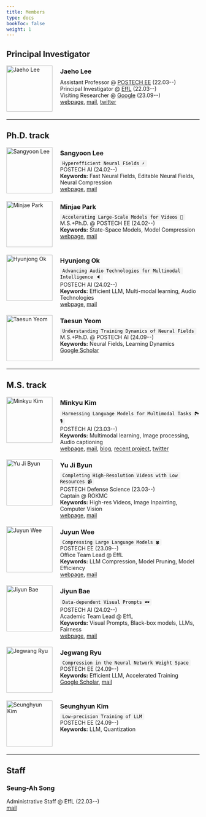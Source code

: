 ```yaml
---
title: Members 
type: docs
bookToc: false
weight: 1
---
```


## **Principal Investigator**

<div style="display: flex; align-items: flex-start; margin-bottom: 20px;">
  <img src="/images/members/Jaeho.jpg" alt="Jaeho Lee" style="width: 120px; margin-right: 20px;">
  <div>
    <h3 style="margin-top: 5px; margin-bottom: 10px;"><strong>Jaeho Lee</strong></h3>
    Assistant Professor @ <a href="https://ee.postech.ac.kr">POSTECH EE</a> (22.03--)<br>
    Principal Investigator @ <a href="https://effl.postech.ac.kr">EffL</a> (22.03--)<br>
    Visiting Researcher @ <a href="https://research.google">Google</a> (23.09--)<br>
    <a href="https://jaeho-lee.github.io">webpage</a>, <a href="mailto:jaeho.lee@postech.ac.kr">mail</a>, <a href="https://twitter.com/jaeho_lee_">twitter</a>
  </div>
</div>

---

## **Ph.D. track**

<div style="display: flex; align-items: flex-start; margin-bottom: 20px;">
  <img src="/images/members/sangyoon2.jpg" alt="Sangyoon Lee" style="width: 120px; margin-right: 20px;">
  <div>
    <h3 style="margin-top: 5px; margin-bottom: 10px;"><strong>Sangyoon Lee</strong></h3>
    <code style="background-color: #f4f4f4; color: black; padding: 2px 6px; border-radius: 4px;">Hyperefficient Neural Fields ⚡️</code><br>
    POSTECH AI (24.02--)<br>
    <strong>Keywords:</strong> Fast Neural Fields, Editable Neural Fields, Neural Compression<br>
    <a href="/docs/people/member/sangyoon/">webpage</a>, <a href="mailto:sangyoon.lee@postech.ac.kr">mail</a>
  </div>
</div>

<div style="display: flex; align-items: flex-start; margin-bottom: 20px;">
  <img src="/images/members/minjae.png" alt="Minjae Park" style="width: 120px; margin-right: 20px;">
  <div>
    <h3 style="margin-top: 5px; margin-bottom: 10px;"><strong>Minjae Park</strong></h3>
    <code style="background-color: #f4f4f4; color: black; padding: 2px 6px; border-radius: 4px;">Accelerating Large-Scale Models for Videos 🎥</code><br>
    M.S.+Ph.D. @ POSTECH EE (24.02--)<br>
    <strong>Keywords:</strong> State-Space Models, Model Compression<br>
    <a href="/docs/people/member/minjae/">webpage</a>, <a href="mailto:minjae0047@postech.ac.kr">mail</a>
  </div>
</div>

<div style="display: flex; align-items: flex-start; margin-bottom: 20px;">
  <img src="/images/members/hyunjong.JPG" alt="Hyunjong Ok" style="width: 120px; margin-right: 20px;">
  <div>
    <h3 style="margin-top: 5px; margin-bottom: 10px;"><strong>Hyunjong Ok</strong></h3>
    <code style="background-color: #f4f4f4; color: black; padding: 2px 6px; border-radius: 4px;">Advancing Audio Technologies for Multimodal Intelligence 🔈</code><br>
    POSTECH AI (24.02--)<br>
    <strong>Keywords:</strong> Efficient LLM, Multi-modal learning, Audio Technologies<br>
    <a href="https://hj-ok.github.io">webpage</a>, <a href="mailto:minjae0047@postech.ac.kr">mail</a>
  </div>
</div>

<div style="display: flex; align-items: flex-start; margin-bottom: 20px;">
  <img src="/images/members/taesun.jpeg" alt="Taesun Yeom" style="width: 120px; margin-right: 20px;">
  <div>
    <h3 style="margin-top: 5px; margin-bottom: 10px;"><strong>Taesun Yeom</strong></h3>
    <code style="background-color: #f4f4f4; color: black; padding: 2px 6px; border-radius: 4px;">Understanding Training Dynamics of Neural Fields</code><br>
    M.S.+Ph.D. @ POSTECH AI (24.09--)<br>
    <strong>Keywords:</strong> Neural Fields, Learning Dynamics<br>
    <a href="https://scholar.google.co.kr/citations?hl=ko&user=JobmaFQAAAAJ">Google Scholar</a>
  </div>
</div>

---
## **M.S. track**

<div style="display: flex; align-items: flex-start; margin-bottom: 20px;">
  <img src="/images/members/Minkyu.jpg" alt="Minkyu Kim" style="width: 120px; margin-right: 20px;">
  <div>
    <h3 style="margin-top: 5px; margin-bottom: 10px;"><strong>Minkyu Kim</strong></h3>
    <code style="background-color: #f4f4f4; color: black; padding: 2px 6px; border-radius: 4px;">Harnessing Language Models for Multimodal Tasks 🏞️🎙️</code><br>
    POSTECH AI (23.03--)<br>
    <strong>Keywords:</strong> Multimodal learning, Image processing, Audio captioning<br>
    <a href="https://minguinho26.github.io">webpage</a>, <a href="mailto:minkyu.kim@postech.ac.kr">mail</a>,
    <a href="https://velog.io/@minkyu4506/posts">blog</a>, <a href="https://taco-nic.github.io">recent project</a>,
    <a href="https://x.com/minguinho_zeze">twitter</a>
  </div>
</div>

<div style="display: flex; align-items: flex-start; margin-bottom: 20px;">
  <img src="/images/members/Yuji.jpg" alt="Yu Ji Byun" style="width: 120px; margin-right: 20px;">
  <div>
    <h3 style="margin-top: 5px; margin-bottom: 10px;"><strong>Yu Ji Byun</strong></h3>
    <code style="background-color: #f4f4f4; color: black; padding: 2px 6px; border-radius: 4px;">Completing High-Resolution Videos with Low Resources 📹</code><br>
    POSTECH Defense Science (23.03--)<br>
    Captain @ ROKMC<br>
    <strong>Keywords:</strong> High-res Videos, Image Inpainting, Computer Vision<br>
    <a href="/docs/people/member/yuji/">webpage</a>, <a href="mailto:yujibyun@postech.ac.kr">mail</a>
  </div>
</div>

<div style="display: flex; align-items: flex-start; margin-bottom: 20px;">
  <img src="/images/members/Juyun.jpg" alt="Juyun Wee" style="width: 120px; margin-right: 20px;">
  <div>
    <h3 style="margin-top: 5px; margin-bottom: 10px;"><strong>Juyun Wee</strong></h3>
    <code style="background-color: #f4f4f4; color: black; padding: 2px 6px; border-radius: 4px;">Compressing Large Language Models 🍀</code><br>
    POSTECH EE (23.09--)<br>
    Office Team Lead @ EffL<br>
    <strong>Keywords:</strong> LLM Compression, Model Pruning, Model Efficiency<br>
    <a href="/docs/people/member/juyun/">webpage</a>, <a href="mailto:jywee@postech.ac.kr">mail</a>
  </div>
</div>

<div style="display: flex; align-items: flex-start; margin-bottom: 20px;">
  <img src="/images/members/jiyun2.jpg" alt="Jiyun Bae" style="width: 120px; margin-right: 20px;">
  <div>
    <h3 style="margin-top: 5px; margin-bottom: 10px;"><strong>Jiyun Bae</strong></h3>
    <code style="background-color: #f4f4f4; color: black; padding: 2px 6px; border-radius: 4px;">Data-dependent Visual Prompts 🕶️</code><br>
    POSTECH AI (24.02--)<br>
    Academic Team Lead @ EffL<br>
    <strong>Keywords:</strong> Visual Prompts, Black-box models, LLMs, Fairness<br>
    <a href="/docs/people/member/jiyunbae/">webpage</a>, <a href="mailto:jiyun.bae@postech.ac.kr">mail</a>
  </div>
</div>

<div style="display: flex; align-items: flex-start; margin-bottom: 20px;">
  <img src="/images/members/jegwang.jpg" alt="Jegwang Ryu" style="width: 120px; margin-right: 20px;">
  <div>
    <h3 style="margin-top: 5px; margin-bottom: 10px;"><strong>Jegwang Ryu</strong></h3>
    <code style="background-color: #f4f4f4; color: black; padding: 2px 6px; border-radius: 4px;">Compression in the Neural Network Weight Space</code><br>
    POSTECH EE (24.09--)<br>
    <strong>Keywords:</strong> Efficient LLM, Accelerated Training<br>
    <a href="https://scholar.google.co.kr/citations?hl=ko&user=QLsG1YMAAAAJ">Google Scholar</a>, <a href="mailto:jegwang.ryu@postech.ac.kr">mail</a>
  </div>
</div>

<div style="display: flex; align-items: flex-start; margin-bottom: 20px;">
  <img src="/images/members/seunghyun.JPG" alt="Seunghyun Kim" style="width: 120px; margin-right: 20px;">
  <div>
    <h3 style="margin-top: 5px; margin-bottom: 10px;"><strong>Seunghyun Kim</strong></h3>
    <code style="background-color: #f4f4f4; color: black; padding: 2px 6px; border-radius: 4px;">Low-precision Training of LLM</code><br>
    POSTECH EE (24.09--)<br>
    <strong>Keywords:</strong> LLM, Quantization<br>
  </div>
</div>

---
## **Staff**

### **Seung-Ah Song**
Administrative Staff @ EffL (22.03--)  
[mail](mailto:tmddk@postech.ac.kr)
